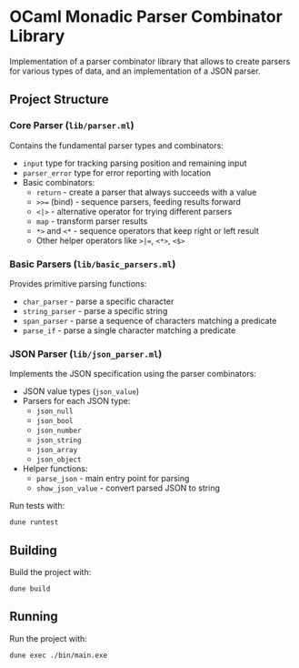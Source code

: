 # OCaml Monadic Parser Combinator Library
Implementation of a parser combinator library that allows to create parsers for various types of data, and an implementation of a JSON parser.

## Project Structure

### Core Parser (`lib/parser.ml`)
Contains the fundamental parser types and combinators:
- `input` type for tracking parsing position and remaining input
- `parser_error` type for error reporting with location
- Basic combinators:
  - `return` - create a parser that always succeeds with a value
  - `>>=` (bind) - sequence parsers, feeding results forward
  - `<|>` - alternative operator for trying different parsers
  - `map` - transform parser results
  - `*>` and `<*` - sequence operators that keep right or left result
  - Other helper operators like `>|=`, `<*>`, `<$>`

### Basic Parsers (`lib/basic_parsers.ml`)
Provides primitive parsing functions:
- `char_parser` - parse a specific character
- `string_parser` - parse a specific string
- `span_parser` - parse a sequence of characters matching a predicate
- `parse_if` - parse a single character matching a predicate

### JSON Parser (`lib/json_parser.ml`)
Implements the JSON specification using the parser combinators:
- JSON value types (`json_value`)
- Parsers for each JSON type:
  - `json_null` 
  - `json_bool` 
  - `json_number`
  - `json_string`
  - `json_array` 
  - `json_object`
- Helper functions:
  - `parse_json` - main entry point for parsing
  - `show_json_value` - convert parsed JSON to string

Run tests with:
```
dune runtest
```
## Building

Build the project with:
```
dune build
```

## Running

Run the project with:
```
dune exec ./bin/main.exe
```
